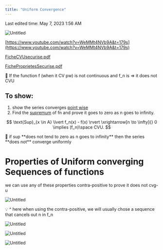 ```yaml
---
title: "Uniform Convergence"
---
```

Last edited time: May 7, 2023 1:56 AM

![Untitled](Uniform%20Convergence/Untitled.png)

[https://www.youtube.com/watch?v=WeMMt4NVb9A&t=179s](https://www.youtube.com/watch?v=WeMMt4NVb9A&t=179s)

[FicheCVUsecurise.pdf](Uniform%20Convergence/FicheCVUsecurise.pdf)

[FicheProprietesSecurise.pdf](Uniform%20Convergence/FicheProprietesSecurise.pdf)

<aside>
🧠 If the function f (when it CV pw) is not continuous and f_n is ⇒ it does not CVU

</aside>

## To show:

1. show the series converges [](Pointwise%20Convergence.md)[point wise](../Series%20of%20functions/PW%20Convergence.md)
2. Find the [supremum](../Revision%20Sheet.md) of fn and prove it goes to zero as n goes to infinity.

$$
\text{Sup}_{x \in A} \lvert f_n(x) - f(x) \rvert \xrightarrow[n \to \infty]{} 0 \implies (f_n)\space CVU.
$$

<aside>
🛑 if sup **does not tend to zero as n goes to infinity** then the series **does not** converge uniformly

</aside>

# Properties of Uniform converging Sequences of functions

we can use any of these properties contra-positive to prove it does not cvg-u

![Untitled](Uniform%20Convergence/Untitled%201.png)

<aside>
💡  ^ here when using the contra-positive, we will usually chose a sequence that cancels out n in f_n

</aside>

![Untitled](Uniform%20Convergence/Untitled%202.png)

![Untitled](Uniform%20Convergence/Untitled%203.png)

![Untitled](Uniform%20Convergence/Untitled%204.png)

